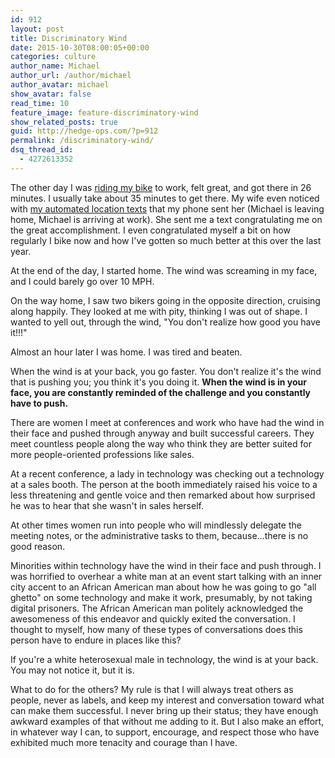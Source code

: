 ```yaml
---
id: 912
layout: post
title: Discriminatory Wind
date: 2015-10-30T08:00:05+00:00
categories: culture
author_name: Michael
author_url: /author/michael
author_avatar: michael
show_avatar: false
read_time: 10
feature_image: feature-discriminatory-wind 
show_related_posts: true 
guid: http://hedge-ops.com/?p=912
permalink: /discriminatory-wind/
dsq_thread_id:
  - 4272613352
---
```

The other day I was [riding my bike](/engineering-travel/) to work, felt great, and got there in 26 minutes. I usually take about 35 minutes to get there. My wife even noticed with [my automated location texts](/sanitize-your-smartphone-with-republic-wireless/) that my phone sent her (Michael is leaving home, Michael is arriving at work). She sent me a text congratulating me on the great accomplishment. I even congratulated myself a bit on how regularly I bike now and how I've gotten so much better at this over the last year.

At the end of the day, I started home. The wind was screaming in my face, and I could barely go over 10 MPH.

On the way home, I saw two bikers going in the opposite direction, cruising along happily. They looked at me with pity, thinking I was out of shape. I wanted to yell out, through the wind, "You don't realize how good you have it!!!"<!--more-->

Almost an hour later I was home. I was tired and beaten.

When the wind is at your back, you go faster. You don't realize it's the wind that is pushing you; you think it's you doing it. **When the wind is in your face, you are constantly reminded of the challenge and you constantly have to push.**

There are women I meet at conferences and work who have had the wind in their face and pushed through anyway and built successful careers. They meet countless people along the way who think they are better suited for more people-oriented professions like sales.

At a recent conference, a lady in technology was checking out a technology at a sales booth. The person at the booth immediately raised his voice to a less threatening and gentle voice and then remarked about how surprised he was to hear that she wasn't in sales herself.

At other times women run into people who will mindlessly delegate the meeting notes, or the administrative tasks to them, because&#8230;there is no good reason.

Minorities within technology have the wind in their face and push through. I was horrified to overhear a white man at an event start talking with an inner city accent to an African American man about how he was going to go "all ghetto" on some technology and make it work, presumably, by not taking digital prisoners. The African American man politely acknowledged the awesomeness of this endeavor and quickly exited the conversation. I thought to myself, how many of these types of conversations does this person have to endure in places like this?

If you're a white heterosexual male in technology, the wind is at your back. You may not notice it, but it is.

What to do for the others? My rule is that I will always treat others as people, never as labels, and keep my interest and conversation toward what can make them successful. I never bring up their status; they have enough awkward examples of that without me adding to it. But I also make an effort, in whatever way I can, to support, encourage, and respect those who have exhibited much more tenacity and courage than I have.